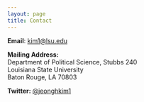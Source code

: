 ```yaml
---
layout: page
title: Contact
---
```


<p> <b>Email</b>: <a href="kim1@lsu.edu"> kim1@lsu.edu</a> </p>
<p> <b> Mailing Address: </b> <br> Department of Political Science, Stubbs 240 <br>Louisiana State University <br> Baton Rouge, LA 70803 </p>
<p> <b> Twitter: </b> <a href="https://twitter.com/jeonghkim1"> @jeonghkim1 </a> </p> 
